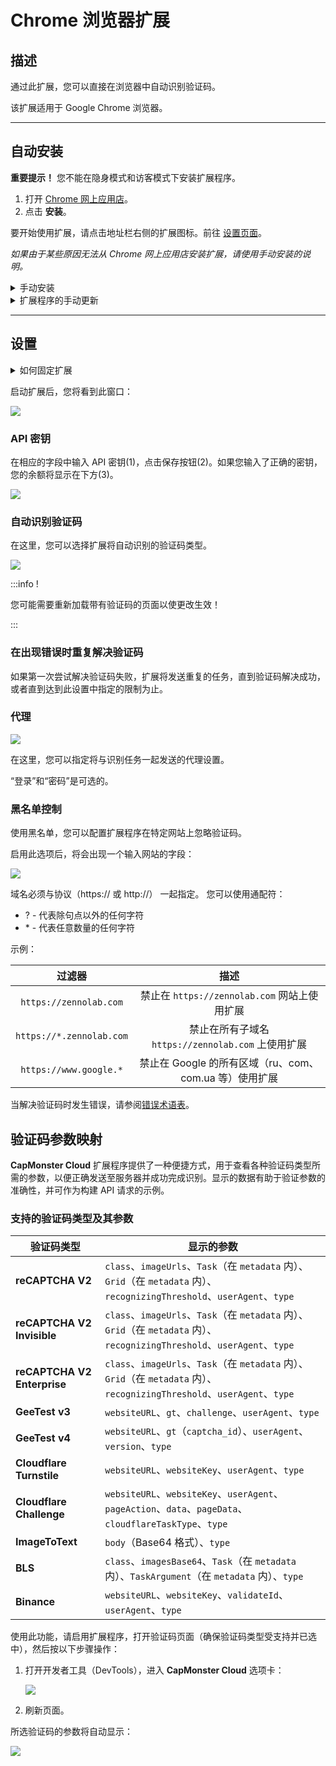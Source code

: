 ﻿---
sidebar_position: 0
---

# Chrome 浏览器扩展
## 描述
通过此扩展，您可以直接在浏览器中自动识别验证码。

该扩展适用于 Google Chrome 浏览器。

-----
## 自动安装
**重要提示！** 您不能在隐身模式和访客模式下安装扩展程序。

1. 打开 [Chrome 网上应用店](https://chrome.google.com/webstore/detail/capmonster-cloud-%E2%80%94-automa/pabjfbciaedomjjfelfafejkppknjleh?hl=en)。
1. 点击 **安装**。

要开始使用扩展，请点击地址栏右侧的扩展图标。前往 [设置页面](extension-main.md#设置)。

*如果由于某些原因无法从 Chrome 网上应用店安装扩展，请使用手动安装的说明。*

<details>
    <summary>手动安装</summary>

1. 下载带有扩展的[存档文件](https://zenno.link/chrome-actual-build).

2. 将其解压缩到任意文件夹。

   **警告**: 请勿删除该文件夹，否则扩展将停止工作。
3. 在 Google Chrome 浏览器中打开“扩展程序”页面。有几种方法可以做到这一点：
   1. 在浏览器的地址栏中键入 chrome://extensions 并按 Enter。
   2. 从菜单中：点击右上角的三个竖点（靠近个人资料图片），然后选择“更多工具”，然后选择“扩展程序”。

![](./images/extension-main-firefox/359d5afb-d644-45c2-a882-e7fc3da759eb.png)

   3. 或者转到 Google Chrome 设置，并在右侧菜单中选择“扩展程序”（位于最底部）。

![](./images/extension-main-firefox/61a9b824-b0d2-4808-8bb8-feac4b25d0b7.png)

4. 启用“开发者模式”。
5. 然后点击“加载已解压的扩展程序”。

![](./images/extension-main-firefox/load-unpacked.png)

6. 找到并选择您解压缩扩展的文件夹。
7. 完成后，扩展应出现在已安装扩展的列表中。

![](./images/extension-main-firefox/919a2eab-1651-4b48-8980-b69346d700fd.png)

</details>

<details>
<summary>扩展程序的手动更新</summary>

如果您正在安装扩展的更新版本，那么当您更新原始扩展文件时，还需要在“扩展程序”页面上点击更新按钮（如何打开此页面在上面的“手动安装”部分已经描述）。

![](./images/extension-main-firefox/manual-update.png)
</details>

-----
## 设置
<details>
<summary>如何固定扩展</summary>

默认情况下，安装的扩展是隐藏的。要固定它，您需要点击“固定”按钮：

![](./images/extension-main-firefox/pin1.png)
</details>

启动扩展后，您将看到此窗口：

![](./images/extension-main-firefox/ext.screen.en.png)
### <a name="id-browserextension-apikey"></a>API 密钥
在相应的字段中输入 API 密钥(1)，点击保存按钮(2)。如果您输入了正确的密钥，您的余额将显示在下方(3)。

![](./images/extension-main-firefox/api-key.png)
### <a name="id-browserextension-automaticcaptchasolving"></a>自动识别验证码
在这里，您可以选择扩展将自动识别的验证码类型。

![](./images/extension-main-firefox/extension.example.png)

:::info !

您可能需要重新加载带有验证码的页面以使更改生效！

:::
### <a name="id-browserextension-repeatcaptchasolvingincaseofanerror"></a>在出现错误时重复解决验证码
如果第一次尝试解决验证码失败，扩展将发送重复的任务，直到验证码解决成功，或者直到达到此设置中指定的限制为止。
### <a name="id-browserextension-proxy"></a>代理
![](./images/extension-main-firefox/proxy.png)

在这里，您可以指定将与识别任务一起发送的代理设置。

“登录”和“密码”是可选的。
### <a name="id-browserextension-blacklistcontrol"></a>黑名单控制
使用黑名单，您可以配置扩展程序在特定网站上忽略验证码。

启用此选项后，将会出现一个输入网站的字段：

![](./images/extension-main-firefox/blacklist-control.png)

域名必须与协议（https:// 或 http://） 一起指定。
您可以使用通配符：

- ? - 代表除句点以外的任何字符
- \* - 代表任意数量的任何字符

示例：

|**过滤器**|**描述**|
| :-: | :-: |
|`https://zennolab.com`|禁止在 `https://zennolab.com` 网站上使用扩展|
|`https://*.zennolab.com`|禁止在所有子域名 `https://zennolab.com` 上使用扩展|
|`https://www.google.*`|禁止在 Google 的所有区域（ru、com、com.ua 等）使用扩展|

当解决验证码时发生错误，请参阅[错误术语表](/api/api-errors.md)。

## 验证码参数映射

**CapMonster Cloud** 扩展程序提供了一种便捷方式，用于查看各种验证码类型所需的参数，以便正确发送至服务器并成功完成识别。显示的数据有助于验证参数的准确性，并可作为构建 API 请求的示例。

### 支持的验证码类型及其参数

| 验证码类型                  | 显示的参数                                                                         |
|-----------------------------|----------------------------------------------------------------------------------------|
| **reCAPTCHA V2**            | `class`、`imageUrls`、`Task`（在 `metadata` 内）、`Grid`（在 `metadata` 内）、`recognizingThreshold`、`userAgent`、`type` |
| **reCAPTCHA V2 Invisible**  | `class`、`imageUrls`、`Task`（在 `metadata` 内）、`Grid`（在 `metadata` 内）、`recognizingThreshold`、`userAgent`、`type` |
| **reCAPTCHA V2 Enterprise** | `class`、`imageUrls`、`Task`（在 `metadata` 内）、`Grid`（在 `metadata` 内）、`recognizingThreshold`、`userAgent`、`type` |
| **GeeTest v3**              | `websiteURL`、`gt`、`challenge`、`userAgent`、`type`                                   |
| **GeeTest v4**              | `websiteURL`、`gt`（`captcha_id`）、`userAgent`、`version`、`type`                     |
| **Cloudflare Turnstile**    | `websiteURL`、`websiteKey`、`userAgent`、`type`                                       |
| **Cloudflare Challenge**    | `websiteURL`、`websiteKey`、`userAgent`、`pageAction`、`data`、`pageData`、`cloudflareTaskType`、`type` |
| **ImageToText**             | `body`（Base64 格式）、`type`                                                        |
| **BLS**                     | `class`、`imagesBase64`、`Task`（在 `metadata` 内）、`TaskArgument`（在 `metadata` 内）、`type` |
| **Binance**                 | `websiteURL`、`websiteKey`、`validateId`、`userAgent`、`type`                          |


使用此功能，请启用扩展程序，打开验证码页面（确保验证码类型受支持并已选中），然后按以下步骤操作：

1. 打开开发者工具（DevTools），进入 **CapMonster Cloud** 选项卡： 
    
   ![](./images/params_extension.png)

2. 刷新页面。

所选验证码的参数将自动显示：  

![](./images/params_extension1.png)
